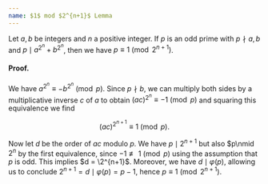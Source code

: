 ```yaml
---
name: $1$ mod $2^{n+1}$ Lemma
---
```


Let $a,b$ be integers and $n$ a positive integer. If $p$ is an odd prime with $p\nmid a,b$ and $p\mid a^{2^n} + b^{2^n}$, then we have $p\equiv 1\pmod{2^{n+1}}$.

#### Proof.
We have $a^{2^n}\equiv -b^{2^n}\pmod{p}$. Since $p\nmid b$, we can multiply both sides by a multiplicative inverse $c$ of $a$ to obtain $(ac)^{2^n}\equiv -1\pmod{p}$ and squaring this equivalence we find

$$(ac)^{2^{n+1}}\equiv 1\pmod{p}.$$

Now let $d$ be the order of $ac$ modulo $p$. We have $p\mid 2^{n+1}$ but also $p\nmid $2^n$ by the first equivalence, since $-1 \nequiv 1\pmod{p}$ using the assumption that $p$ is odd. This implies $d = \2^{n+1}$. Moreover, we have $d\mid \varphi(p)$, allowing us to conclude $2^{n+1} = d\mid \varphi(p) = p-1$, hence $p \equiv 1 \pmod{2^{n+1}}$.